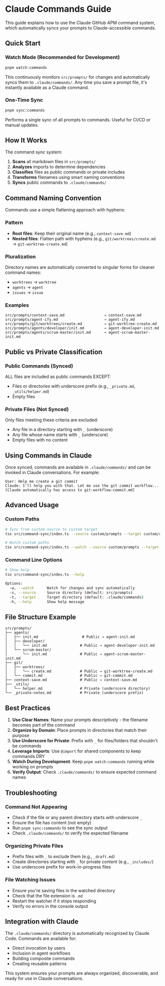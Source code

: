 # Claude Commands Guide

This guide explains how to use the Claude GitHub APM command system, which automatically syncs your prompts to Claude-accessible commands.

## Quick Start

### Watch Mode (Recommended for Development)
```bash
pnpm watch:commands
```
This continuously monitors `src/prompts/` for changes and automatically syncs them to `.claude/commands/`. Any time you save a prompt file, it's instantly available as a Claude command.

### One-Time Sync
```bash
pnpm sync:commands
```
Performs a single sync of all prompts to commands. Useful for CI/CD or manual updates.

## How It Works

The command sync system:
1. **Scans** all markdown files in `src/prompts/`
2. **Analyzes** imports to determine dependencies
3. **Classifies** files as public commands or private includes
4. **Transforms** filenames using smart naming conventions
5. **Syncs** public commands to `.claude/commands/`

## Command Naming Convention

Commands use a simple flattening approach with hyphens:

### Pattern
- **Root files**: Keep their original name (e.g., `context-save.md`)
- **Nested files**: Flatten path with hyphens (e.g., `git/worktrees/create.md` → `git-worktree-create.md`)

### Pluralization
Directory names are automatically converted to singular forms for cleaner command names:
- `worktrees` → `worktree`
- `agents` → `agent`
- `issues` → `issue`

### Examples
```
src/prompts/context-save.md                  → context-save.md
src/prompts/agent-ify.md                     → agent-ify.md
src/prompts/git/worktrees/create.md          → git-worktree-create.md
src/prompts/agents/developer/init.md         → agent-developer-init.md
src/prompts/agents/scrum-master/init.md      → agent-scrum-master-init.md
```

## Public vs Private Classification

### Public Commands (Synced)
ALL files are included as public commands EXCEPT:
- Files or directories with underscore prefix (e.g., `_private.md`, `_utils/helper.md`)
- Empty files

### Private Files (Not Synced)
Only files meeting these criteria are excluded:
- Any file in a directory starting with `_` (underscore)
- Any file whose name starts with `_` (underscore)
- Empty files with no content

## Using Commands in Claude

Once synced, commands are available in `.claude/commands/` and can be invoked in Claude conversations. For example:

```
User: Help me create a git commit
Claude: I'll help you with that. Let me use the git commit workflow...
[Claude automatically has access to git-workflow-commit.md]
```

## Advanced Usage

### Custom Paths
```bash
# Sync from custom source to custom target
tsx src/command-sync/index.ts --source custom/prompts --target custom/commands

# Watch custom paths
tsx src/command-sync/index.ts --watch --source custom/prompts --target custom/commands
```

### Command Line Options
```bash
# Show help
tsx src/command-sync/index.ts --help

Options:
  -w, --watch      Watch for changes and sync automatically
  -s, --source     Source directory (default: src/prompts)
  -t, --target     Target directory (default: .claude/commands)
  -h, --help       Show help message
```

## File Structure Example

```
src/prompts/
├── agents/
│   ├── init.md                    # Public → agent-init.md
│   ├── developer/
│   │   └── init.md               # Public → agent-developer-init.md
│   └── scrum-master/
│       └── init.md               # Public → agent-scrum-master-init.md
├── git/
│   ├── worktrees/
│   │   └── create.md             # Public → git-worktree-create.md
│   └── commit.md                 # Public → git-commit.md
├── context-save.md               # Public → context-save.md
├── _utils/
│   └── helper.md                 # Private (underscore directory)
└── _private-notes.md             # Private (underscore prefix)
```

## Best Practices

1. **Use Clear Names**: Name your prompts descriptively - the filename becomes part of the command
2. **Organize by Domain**: Place prompts in directories that match their purpose  
3. **Use Underscore for Private**: Prefix with `_` for files/folders that shouldn't be commands
4. **Leverage Imports**: Use `@import` for shared components to keep commands DRY
5. **Watch During Development**: Keep `pnpm watch:commands` running while working on prompts
6. **Verify Output**: Check `.claude/commands/` to ensure expected command names

## Troubleshooting

### Command Not Appearing
- Check if the file or any parent directory starts with underscore `_`
- Ensure the file has content (not empty)
- Run `pnpm sync:commands` to see the sync output
- Check `.claude/commands/` to verify the expected filename

### Organizing Private Files
- Prefix files with `_` to exclude them (e.g., `_draft.md`)
- Create directories starting with `_` for private content (e.g., `_includes/`)
- Use underscore prefix for work-in-progress files

### File Watching Issues
- Ensure you're saving files in the watched directory
- Check that the file extension is `.md`
- Restart the watcher if it stops responding
- Verify no errors in the console output

## Integration with Claude

The `.claude/commands/` directory is automatically recognized by Claude Code. Commands are available for:
- Direct invocation by users
- Inclusion in agent workflows  
- Building composite commands
- Creating reusable patterns

This system ensures your prompts are always organized, discoverable, and ready for use in Claude conversations.
